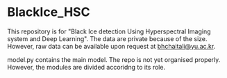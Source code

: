# BlackIce_HSC


This repository is for "Black Ice detection Using Hyperspectral Imaging system and Deep Learning".
The data are private because of the size. However, raw data can be available upon request at bhchaitali@yu.ac.kr. 

model.py contains the main model. 
The repo is not yet organised properly. However, the modules are divided accoridng to its role. 


